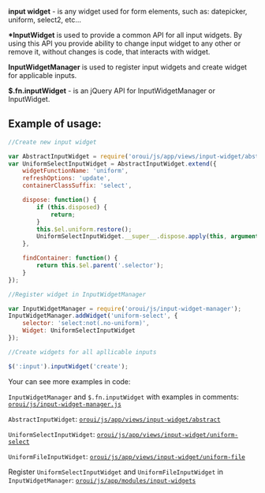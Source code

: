 **input widget** - is any widget used for form elements, such as: datepicker, uniform, select2, etc...

**\*InputWidget** is used to provide a common API for all input widgets.
By using this API you provide ability to change input widget to any other or remove it, without changes is code, that interacts with widget.

**InputWidgetManager** is used to register input widgets and create widget for applicable inputs.

**$.fn.inputWidget** - is an jQuery API for InputWidgetManager or InputWidget.

Example of usage:
-------------------

```javascript
//Create new input widget

var AbstractInputWidget = require('oroui/js/app/views/input-widget/abstract');
var UniformSelectInputWidget = AbstractInputWidget.extend({
    widgetFunctionName: 'uniform',
    refreshOptions: 'update',
    containerClassSuffix: 'select',

    dispose: function() {
        if (this.disposed) {
            return;
        }
        this.$el.uniform.restore();
        UniformSelectInputWidget.__super__.dispose.apply(this, arguments);
    },

    findContainer: function() {
        return this.$el.parent('.selector');
    }
});

//Register widget in InputWidgetManager

var InputWidgetManager = require('oroui/js/input-widget-manager');
InputWidgetManager.addWidget('uniform-select', {
    selector: 'select:not(.no-uniform)',
    Widget: UniformSelectInputWidget
});

//Create widgets for all apllicable inputs

$(':input').inputWidget('create');
```

Your can see more examples in code:

`InputWidgetManager` and `$.fn.inputWidget` with examples in comments: [`oroui/js/input-widget-manager.js`](../../public/js/input-widget-manager.js)

`AbstractInputWidget`: [`oroui/js/app/views/input-widget/abstract`](../../public/js/app/views/input-widget/abstract.js)

`UniformSelectInputWidget`: [`oroui/js/app/views/input-widget/uniform-select`](../../public/js/app/views/input-widget/uniform-select.js)

`UniformFileInputWidget`: [`oroui/js/app/views/input-widget/uniform-file`](../../public/js/app/views/input-widget/uniform-file.js)

Register `UniformSelectInputWidget` and `UniformFileInputWidget` in `InputWidgetManager`: [`oroui/js/app/modules/input-widgets`](../../public/js/app/modules/input-widgets.js)
